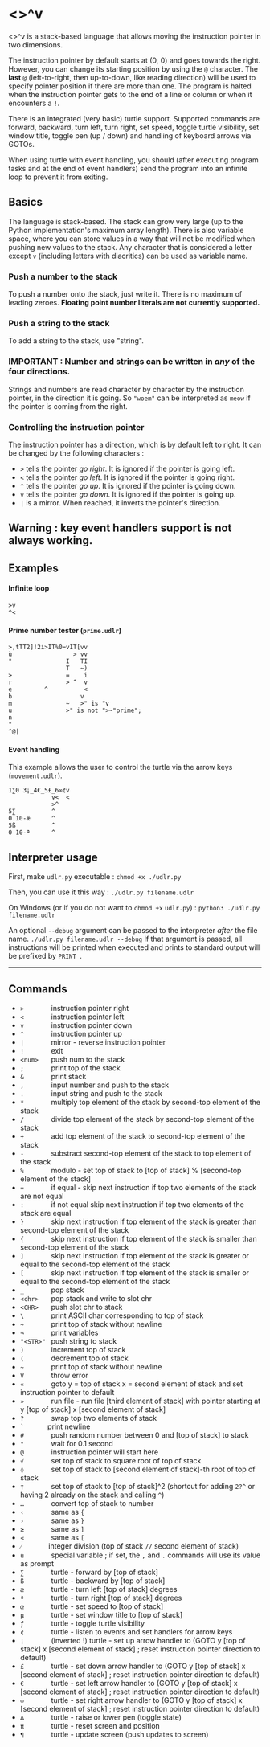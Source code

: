 # <>^v
<>^v is a stack-based language that allows moving the instruction pointer in two dimensions.

The instruction pointer by default starts at (0, 0) and goes towards the right. However, you can change its starting position by using the `@` character. The **last** `@` (left-to-right, then up-to-down, like reading direction) will be used to specify pointer position if there are more than one. The program is halted when the instruction pointer gets to the end of a line or column or when it encounters a `!`.

There is an integrated (very basic) turtle support. Supported commands are forward, backward, turn left, turn right, set speed, toggle turtle visibility, set window title, toggle pen (up / down) and handling of keyboard arrows via GOTOs.

When using turtle with event handling, you should (after executing program tasks and at the end of event handlers) send the program into an infinite loop to prevent it from exiting.

## Basics

The language is stack-based. The stack can grow very large (up to the Python implementation's maximum array length). There is also variable space, where you can store values in a way that will not be modified when pushing new values to the stack. Any character that is considered a letter except `v` (including letters with diacritics) can be used as variable name.

### Push a number to the stack

To push a number onto the stack, just write it. There is no maximum of leading zeroes. **Floating point number literals are not currently supported.**

### Push a string to the stack

To add a string to the stack, use "string".

### IMPORTANT : Number and strings can be written in *any* of the four directions.
Strings and numbers are read character by character by the instruction pointer, in the direction it is going. So `"woem"` can be interpreted as `meow` if the pointer is coming from the right.

### Controlling the instruction pointer

The instruction pointer has a direction, which is by default left to right. It can be changed by the following characters :
* `>` tells the pointer *go right*. It is ignored if the pointer is going left.
* `<` tells the pointer *go left*. It is ignored if the pointer is going right.
* `^` tells the pointer *go up*. It is ignored if the pointer is going down.
* `v` tells the pointer *go down*. It is ignored if the pointer is going up.
* `|` is a mirror. When reached, it inverts the pointer's direction.
## Warning : key event handlers support is not always working.

## Examples

#### Infinite loop
```
>v
^<
```

#### Prime number tester (`prime.udlr`)

```
>,tTT2]!2i>IT%0=vIT[vv
ù                 > vv
"               I   TI
                T   ~)
>               =    i
r               > ^  v
e         ^          <
b                   v
m               ~   >" is "v
u               >" is not ">~"prime";
n
"
^@|
```

#### Event handling

This example allows the user to control the turtle via the arrow keys (`movement.udlr`).

```
1∑0 3¡_4€_5£_6∞¢v
            v<  <
            >^
5∑          ^
0 10-æ      ^
5ß          ^
0 10-ª      ^
```

## Interpreter usage

First, make `udlr.py` executable :
`chmod +x ./udlr.py`

Then, you can use it this way : 
`./udlr.py filename.udlr`

On Windows (or if you do not want to `chmod +x` `udlr.py`) :
`python3 ./udlr.py filename.udlr`

An optional `--debug` argument can be passed to the interpreter *after* the file name.
`./udlr.py filename.udlr --debug`
If that argument is passed, all instructions will be printed when executed and prints to standard output will be prefixed by `PRINT `.

---
## Commands

* `>       ` instruction pointer right
* `<       ` instruction pointer left
* `v       ` instruction pointer down
* `^       ` instruction pointer up
* `|       ` mirror - reverse instruction pointer
* `!       ` exit
* `<num>   ` push num to the stack
* `;       ` print top of the stack
* `&       ` print stack
* `,       ` input number and push to the stack
* `.       ` input string and push to the stack
* `*       ` multiply top element of the stack by second-top element of the stack
* `/       ` divide top element of the stack by second-top element of the stack
* `+       ` add top element of the stack to second-top element of the stack
* `-       ` substract second-top element of the stack to top element of the stack
* `%       ` modulo - set top of stack to [top of stack] % [second-top element of the stack]
* `=       ` if equal - skip next instruction if top two elements of the stack are not equal
* `:       ` if not equal skip next instruction if top two elements of the stack are equal
* `}       ` skip next instruction if top element of the stack is greater than second-top element of the stack
* `{       ` skip next instruction if top element of the stack is smaller than second-top element of the stack
* `]       ` skip next instruction if top element of the stack is greater or equal to the second-top element of the stack
* `[       ` skip next instruction if top element of the stack is smaller or equal to the second-top element of the stack
* `_       ` pop stack
* `<chr>   ` pop stack and write to slot chr
* `<CHR>   ` push slot chr to stack
* `\       ` print ASCII char corresponding to top of stack
* `~       ` print top of stack without newline
* `¬       ` print variables
* `"<STR>" ` push string to stack
* `)       ` increment top of stack
* `(       ` decrement top of stack
* `~       ` print top of stack without newline
* `V       ` throw error
* `«       ` goto y = top of stack x = second element of stack and set instruction pointer to default
* `»       ` run file - run file [third element of stack] with pointer starting at y [top of stack] x [second element of stack]
* `?       ` swap top two elements of stack
* `` `       `` print newline
* `#       ` push random number between 0 and [top of stack] to stack
* `°       ` wait for 0.1 second
* `@       ` instruction pointer will start here
* `√       ` set top of stack to square root of top of stack
* `◊       ` set top of stack to [second element of stack]-th root of top of stack
* `†       ` set top of stack to [top of stack]^2 (shortcut for adding `2?^` or having 2 already on the stack and calling `^`)
* `…       ` convert top of stack to number
* `‹       ` same as `{`
* `›       ` same as `}`
* `≥       ` same as `]`
* `≤       ` same as `[`
* `⁄       ` integer division (top of stack `//` second element of stack)
* `ù       ` special variable ; if set, the `,` and `.` commands will use its value as prompt
* `∑       ` turtle - forward by [top of stack]
* `ß       ` turtle - backward by [top of stack]
* `æ       ` turtle - turn left [top of stack] degrees
* `ª       ` turtle - turn right [top of stack] degrees
* `œ       ` turtle - set speed to [top of stack]
* `µ       ` turtle - set window title to [top of stack]
* `ƒ       ` turtle - toggle turtle visibility
* `¢       ` turtle - listen to events and set handlers for arrow keys
* `¡       ` (inverted !) turtle - set up arrow handler to (GOTO y [top of stack] x [second element of stack] ; reset instruction pointer direction to default)
* `£       ` turtle - set down arrow handler to (GOTO y [top of stack] x [second element of stack] ; reset instruction pointer direction to default)
* `€       ` turtle - set left arrow handler to (GOTO y [top of stack] x [second element of stack] ; reset instruction pointer direction to default)
* `∞       ` turtle - set right arrow handler to (GOTO y [top of stack] x [second element of stack] ; reset instruction pointer direction to default)
* `∆       ` turtle - raise or lower pen (toggle state)
* `π       ` turtle - reset screen and position
* `¶       ` turtle - update screen (push updates to screen)
